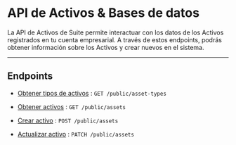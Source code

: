 # API de Activos & Bases de datos

La API de Activos de Suite permite interactuar con los datos de los Activos registrados en tu cuenta empresarial. A través de estos endpoints, podrás obtener información sobre los Activos y crear nuevos en el sistema.

---

## Endpoints

- [Obtener tipos de activos](/assets/endpoints/get-asset-types.md) : ```GET /public/asset-types```

- [Obtener activos](/assets/endpoints/get-assets.md) : ```GET /public/assets```
- [Crear activo](/assets/endpoints/create-asset.md) : ```POST /public/assets```
- [Actualizar activo](/assets/endpoints/update-asset.md) : ```PATCH /public/assets```
